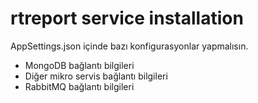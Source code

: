 # rtreport service installation

AppSettings.json içinde bazı konfigurasyonlar yapmalısın.

- MongoDB bağlantı bilgileri
- Diğer mikro servis bağlantı bilgileri
- RabbitMQ bağlantı bilgileri
